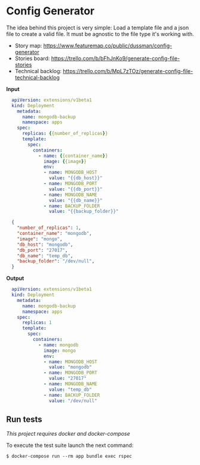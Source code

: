 # Config Generator

The idea behind this project is very simple: Load a template file and a json file to create a valid file. It must be agnostic to the file type it's working with.

- Story map: https://www.featuremap.co/public/dussman/config-generator
- Stories board: https://trello.com/b/bFhJnKo9/generate-config-file-stories
- Technical backlog: https://trello.com/b/MpL7zTOz/generate-config-file-technical-backlog

**Input**

```yaml
  apiVersion: extensions/v1beta1
  kind: Deployment
    metadata:
      name: mongodb-backup
      namespace: apps
    spec:
      replicas: {{number_of_replicas}}
      template:
        spec:
          containers:
            - name: {{container_name}}
              image: {{image}}
              env:
              - name: MONGODB_HOST
                value: "{{db_host}}"
              - name: MONGODB_PORT
                value: "{{db_port}}"
              - name: MONGODB_NAME
                value: "{{db_name}}"
              - name: BACKUP_FOLDER
                value: "{{backup_folder}}"
```

```json
  {
    "number_of_replicas": 1,
    "container_name": "mongodb",
    "image": "mongo",
    "db_host": "mongodb",
    "db_port": "27017",
    "db_name": "temp_db",
    "backup_folder": "/dev/null",
  }
```

**Output**

```yaml
  apiVersion: extensions/v1beta1
  kind: Deployment
    metadata:
      name: mongodb-backup
      namespace: apps
    spec:
      replicas: 1
      template:
        spec:
          containers:
            - name: mongodb
              image: mongo
              env:
              - name: MONGODB_HOST
                value: "mongodb"
              - name: MONGODB_PORT
                value: "27017"
              - name: MONGODB_NAME
                value: "temp_db"
              - name: BACKUP_FOLDER
                value: "/dev/null"
```

## Run tests

*This project requires docker and docker-compose*

To execute the test suite launch the next command:

```
$ docker-compose run --rm app bundle exec rspec
```